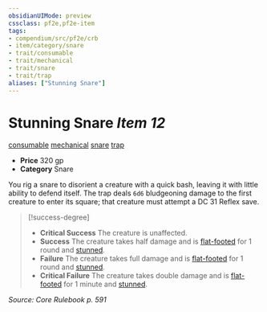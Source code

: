 ```yaml
---
obsidianUIMode: preview
cssclass: pf2e,pf2e-item
tags:
- compendium/src/pf2e/crb
- item/category/snare
- trait/consumable
- trait/mechanical
- trait/snare
- trait/trap
aliases: ["Stunning Snare"]
---
```

# Stunning Snare *Item 12*  
[consumable](../../../rules/traits/consumable.md)  [mechanical](../../../rules/traits/mechanical.md)  [snare](../../../rules/traits/snare.md)  [trap](../../../rules/traits/trap.md)  

- **Price** 320 gp
- **Category** Snare

You rig a snare to disorient a creature with a quick bash, leaving it with little ability to defend itself. The trap deals `6d6` bludgeoning damage to the first creature to enter its square; that creature must attempt a DC 31 Reflex save.

> [!success-degree] 
> - **Critical Success** The creature is unaffected.
> - **Success** The creature takes half damage and is [flat-footed](../../../rules/conditions.md#Flat-footed) for 1 round and [stunned](../../../rules/conditions.md#Stunned).
> - **Failure** The creature takes full damage and is [flat-footed](../../../rules/conditions.md#Flat-footed) for 1 round and [stunned](../../../rules/conditions.md#Stunned).
> - **Critical Failure** The creature takes double damage and is [flat-footed](../../../rules/conditions.md#Flat-footed) for 1 minute and [stunned](../../../rules/conditions.md#Stunned).

*Source: Core Rulebook p. 591*